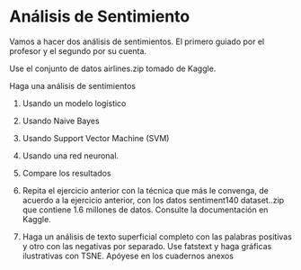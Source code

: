 # Análisis de Sentimiento
Vamos a hacer dos análisis de sentimientos. El primero guiado por el profesor y el segundo por su cuenta.

Use el conjunto de datos airlines.zip tomado de Kaggle.

Haga una análisis de sentimientos

1. Usando un modelo logístico
2. Usando Naive Bayes
3. Usando Support Vector Machine (SVM)
4. Usando una red neuronal.
5. Compare los resultados

6. Repita el ejercicio anterior con la técnica que más le convenga, de acuerdo a la ejercicio anterior, con los datos sentiment140 dataset..zip que contiene 1.6 millones de datos. Consulte la documentación en Kaggle.

7. Haga un análisis de texto superficial completo con las palabras positivas y otro con las negativas por separado. Use fatstext y haga gráficas ilustrativas con TSNE. Apóyese en los cuadernos anexos
